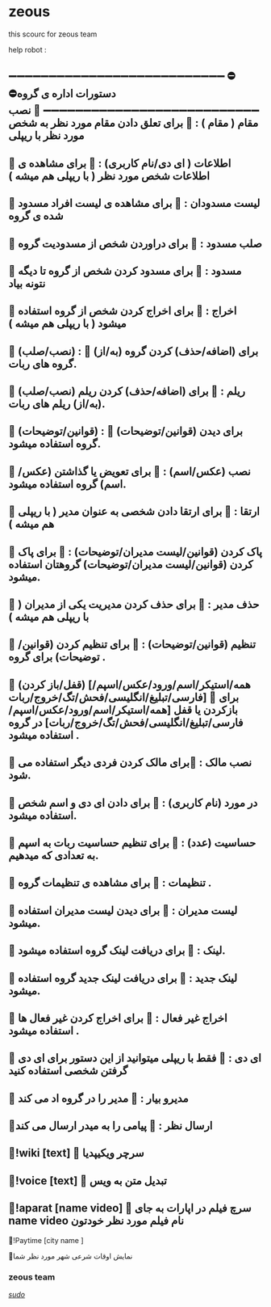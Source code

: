 # zeous #

this scourc for zeous team 

help robot :

➖➖➖➖➖➖➖➖➖➖➖➖➖➖➖➖➖➖➖➖➖➖➖➖➖➖➖
⛔️دستورات اداره ی گروه⛔️
➖➖➖➖➖➖➖➖➖➖➖➖➖➖➖➖➖➖➖➖➖➖➖➖➖➖➖
🔰  نصب مقام ( مقام ) : 
🔹 برای تعلق دادن مقام مورد نظر به شخص مورد نظر با ریپلی
------------------------------------------------------------------------------------------------------------
🔰 اطلاعات ( ای دی/نام کاربری) : 
🔹  برای مشاهده ی اطلاعات شخص مورد نظر ( با ریپلی هم میشه )
------------------------------------------------------------------------------------------------------------
🔰  لیست مسدودان : 
🔹  برای مشاهده ی لیست افراد مسدود شده ی گروه 
------------------------------------------------------------------------------------------------------------
🔰  صلب مسدود : 
🔹 برای دراوردن شخص از مسدودیت گروه
------------------------------------------------------------------------------------------------------------
🔰  مسدود : 
🔹 برای مسدود کردن شخص از گروه تا دیگه نتونه بیاد
------------------------------------------------------------------------------------------------------------
🔰  اخراج : 
🔹 برای اخراج کردن شخص از گروه استفاده میشود ( با ریپلی هم میشه ) 
------------------------------------------------------------------------------------------------------------
🔰  (نصب/صلب) : 
🔹  برای (اضافه/حذف) کردن گروه (به/از) گروه های ربات.
------------------------------------------------------------------------------------------------------------
🔰  (نصب/صلب) ریلم : 
🔹  برای (اضافه/حذف) کردن ریلم (به/از) ریلم های ربات.
------------------------------------------------------------------------------------------------------------
🔰  (قوانین/توضیحات) : 
🔹  برای دیدن (قوانین/توضیحات) گروه استفاده میشود.
------------------------------------------------------------------------------------------------------------
🔰  نصب (عکس/اسم) :
🔹  برای تعویض یا گذاشتن (عکس/اسم) گروه استفاده میشود.
------------------------------------------------------------------------------------------------------------
🔰  ارتقا : 
🔹  برای ارتقا دادن شخصی به عنوان مدیر ( با ریپلی هم میشه ) 
------------------------------------------------------------------------------------------------------------
🔰  پاک کردن (قوانین/لیست مدیران/توضیحات) : 
🔹  برای پاک کردن (قوانین/لیست مدیران/توضیحات)  گروهتان استفاده میشود.
------------------------------------------------------------------------------------------------------------
🔰  حذف مدیر : 
🔹  برای حذف کردن مدیریت یکی از مدیران ( با ریپلی هم میشه ) 
------------------------------------------------------------------------------------------------------------
🔰  تنظیم (قوانین/توضیحات) : 
🔹  برای تنظیم کردن (قوانین/توضیحات)  برای گروه .
------------------------------------------------------------------------------------------------------------
🔰  (قفل/باز کردن) [همه/استیکر/اسم/ورود/عکس/اسپم/فارسی/تبلیغ/انگلیسی/فحش/تگ/خروج/ربات]
🔹  برای بازکردن یا قفل  [همه/استیکر/اسم/ورود/عکس/اسپم/فارسی/تبلیغ/انگلیسی/فحش/تگ/خروج/ربات] در گروه استفاده میشود . 
------------------------------------------------------------------------------------------------------------
🔰 نصب مالک :
🔹برای مالک کردن فردی دیگر استفاده می شود. 
------------------------------------------------------------------------------------------------------------
🔰  در مورد (نام کاربری) :
🔹  برای دادن ای دی  و اسم شخص استفاده میشود.
------------------------------------------------------------------------------------------------------------
🔰  حساسیت (عدد) : 
🔹  برای تنظیم حساسیت ربات به اسپم به تعدادی که میدهیم.
------------------------------------------------------------------------------------------------------------
🔰  تنظیمات :
🔹  برای مشاهده ی تنظیمات گروه .
------------------------------------------------------------------------------------------------------------
🔰  لیست مدیران : 
🔹  برای دیدن لیست مدیران استفاده میشود.
------------------------------------------------------------------------------------------------------------
🔰  لینک : 
🔹  برای دریافت لینک گروه استفاده میشود.
------------------------------------------------------------------------------------------------------------
🔰  لینک جدید : 
🔹 برای دریافت لینک جدید گروه استفاده میشود.
------------------------------------------------------------------------------------------------------------
🔰 اخراج غیر فعال :
🔹 برای اخراج کردن غیر فعال ها استفاده میشود . 
------------------------------------------------------------------------------------------------------------
🔰 ای دی :
🔹 فقط با ریپلی میتوانید از این دستور برای ای دی گرفتن شخصی استفاده کنید
------------------------------------------------------------------------------------------------------------
🔰 مدیرو بیار :
🔹 مدیر را در گروه اد می کند
------------------------------------------------------------------------------------------------------------
🔰ارسال نظر :
🔹 پیامی را به میدر ارسال می کند
------------------------------------------------------------------------------------------------------------
🔰!wiki [text]
🔹 سرچر ویکیپدیا 
------------------------------------------------------------------------------------------------------------
🔰!voice [text]
🔹 تبدیل متن به ویس
------------------------------------------------------------------------------------------------------------
🔰!aparat [name video]
🔹 سرچ فیلم در اپارات به جای name video نام فیلم مورد نظر خودتون
------------------------------------------------------------------------------------------------------------
🔰!Paytime [city name ]

🔹نمایش اوقات شرعی شهر مورد نظر شما

### zeous team ###

*[sudo](telegram.me/erfan0953)*
